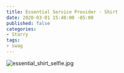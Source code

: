 ```yaml
---
title: Essential Service Provider - Shirt
date: 2020-03-01 15:48:00 -05:00
published: false
categories:
- Starry
tags:
- swag
---
```


![essential_shirt_selfie.jpg](/uploads/essential_shirt_selfie.jpg)